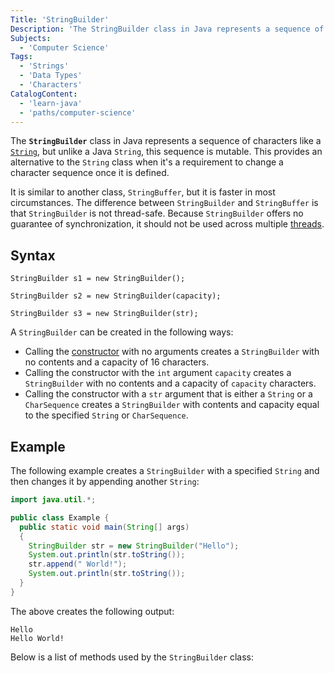 ```yaml
---
Title: 'StringBuilder'
Description: 'The StringBuilder class in Java represents a sequence of characters like a String, but unlike a Java String, this sequence is mutable.'
Subjects:
  - 'Computer Science'
Tags:
  - 'Strings'
  - 'Data Types'
  - 'Characters'
CatalogContent:
  - 'learn-java'
  - 'paths/computer-science'
---
```


The **`StringBuilder`** class in Java represents a sequence of characters like a [`String`](https://www.codecademy.com/resources/docs/java/strings), but unlike a Java `String`, this sequence is mutable. This provides an alternative to the `String` class when it's a requirement to change a character sequence once it is defined.

It is similar to another class, `StringBuffer`, but it is faster in most circumstances. The difference between `StringBuilder` and `StringBuffer` is that `StringBuilder` is not thread-safe. Because `StringBuilder` offers no guarantee of synchronization, it should not be used across multiple [threads](https://www.codecademy.com/resources/docs/java/threading).

## Syntax

```pseudo
StringBuilder s1 = new StringBuilder();

StringBuilder s2 = new StringBuilder(capacity);

StringBuilder s3 = new StringBuilder(str);
```

A `StringBuilder` can be created in the following ways:

- Calling the [constructor](https://www.codecademy.com/resources/docs/java/constructors) with no arguments creates a `StringBuilder` with no contents and a capacity of 16 characters.
- Calling the constructor with the `int` argument `capacity` creates a `StringBuilder` with no contents and a capacity of `capacity` characters.
- Calling the constructor with a `str` argument that is either a `String` or a `CharSequence` creates a `StringBuilder` with contents and capacity equal to the specified `String` or `CharSequence`.

## Example

The following example creates a `StringBuilder` with a specified `String` and then changes it by appending another `String`:

```java
import java.util.*;

public class Example {
  public static void main(String[] args)
  {
    StringBuilder str = new StringBuilder("Hello");
    System.out.println(str.toString());
    str.append(" World!");
    System.out.println(str.toString());
  }
}
```

The above creates the following output:

```shell
Hello
Hello World!
```

Below is a list of methods used by the `StringBuilder` class:
